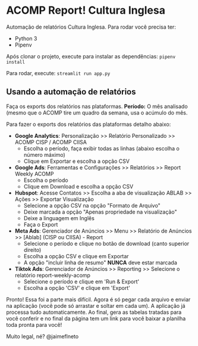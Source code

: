 # ACOMP Report! Cultura Inglesa

Automação de relatórios Cultura Inglesa. Para rodar você precisa ter:

- Python 3
- Pipenv

Após clonar o projeto, execute para instalar as dependências:
`pipenv install`

Para rodar, execute:
`streamlit run app.py`

## Usando a automação de relatórios

Faça os exports dos relatórios nas plataformas.
**Período:** O mês analisado (mesmo que o ACOMP tire um quadro da semana, usa o acúmulo do mês.

Para fazer o exports dos relatórios das plataformas detalho abaixo:

- **Google Analytics**: Personalização >> Relatório Personalizado >> ACOMP CISP / ACOMP CIISA
  - Escolha o período, faça exibir todas as linhas (abaixo escolha o número máximo)
  - Clique em Exportar e escolha a opção CSV
- **Google Ads**: Ferramentas e Configurações >> Relatórios >> Report Weekly ACOMP
  - Escolha o período
  - Clique em Download e escolha a opção CSV
- **Hubspot**: Acesse Contatos >> Escolha a aba de visualização ABLAB >> Ações >> Exportar Visualização
  - Selecione a opção CSV na opção "Formato de Arquivo"
  - Deixe marcada a opção "Apenas propriedade na visualização"
  - Deixe a linguagem em Inglês
  - Faça o Export
- **Meta Ads**: Gerenciador de Anúncios >> Menu >> Relatório de Anúncios >> [Ablab] (CISP ou CIISA) - Report
  - Selecione o período e clique no botão de download (canto superior direito)
  - Escolha a opção CSV e clique em Exportar
  - A opção "incluir linha de resumo" **NUNCA** deve estar marcada
- **Tiktok Ads**: Gerenciador de Anúncios >> Reporting >> Selecione o relatório report-weekly-acomp
  - Selecione o período e clique em 'Run & Export'
  - Escolha a opção 'CSV' e clique em 'Export'

Pronto! Essa foi a parte mais difícil. Agora é só pegar cada arquivo e enviar na aplicação (você pode só arrastar e soltar em cada um). A aplicação já processa tudo automaticamente. Ao final, gera as tabelas tratadas para você conferir e no final da página tem um link para você baixar a planilha toda pronta para você!

Muito legal, né?
@jaimeflneto
